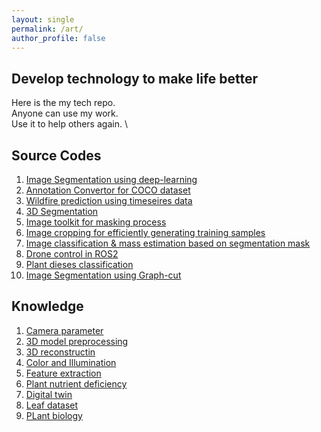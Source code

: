 ```yaml
---
layout: single
permalink: /art/
author_profile: false
---
```


## Develop technology to make life better
Here is the my tech repo. \
Anyone can use my work. \
Use it to help others again. \

## Source Codes

1. [Image Segmentation using deep-learning](https://github.com/HexaFarms/MMsegmentation)
2. [Annotation Convertor for COCO dataset](https://github.com/ccomkhj/COCO2MASK-Converter)
3. [Wildfire prediction using timeseires data](https://github.com/ccomkhj/Spot-Challenge-Wildfires)
4. [3D Segmentation](https://github.com/ccomkhj/3D_Generation)
5. [Image toolkit for masking process](https://github.com/ccomkhj/palette)
6. [Image cropping for efficiently generating training samples](https://github.com/ccomkhj/crop_generator)
7. [Image classification & mass estimation based on segmentation mask](https://github.com/ccomkhj/classify_seg_mask)
8. [Drone control in ROS2](https://github.com/ccomkhj/tello_ros_drone)
9. [Plant dieses classification](https://github.com/HexaFarms/MMClassification)
10. [Image Segmentation using Graph-cut](https://github.com/HexaFarms/GraphCut)

## Knowledge

1. [Camera parameter](https://zesty-diagnostic-d99.notion.site/Camera-parameters-3d92a1adcfed4db5ac78ce2c3920dbbc)
2. [3D model preprocessing](https://zesty-diagnostic-d99.notion.site/3D-Model-Pre-Processing-67790834abaf4eabaf968a4ecfa62d7e)
3. [3D reconstructin](https://zesty-diagnostic-d99.notion.site/Method-of-3D-surface-reconstruction-SfM-33f7b026881b4492886607881cf4ebff)
4. [Color and Illumination](https://zesty-diagnostic-d99.notion.site/Colour-and-illumination-19881d5dc00a435aa7309b6387239685)
5. [Feature extraction](https://zesty-diagnostic-d99.notion.site/Feature-Extraction-in-Image-12a0518e242d43048087237ad4e3b564)
6. [Plant nutrient deficiency](https://zesty-diagnostic-d99.notion.site/Plant-Nutrition-Deficiency-6210108fcc1447ff88972e0cb198ebd9)
7. [Digital twin](https://zesty-diagnostic-d99.notion.site/Digital-Twin-99886d207a354a56b30f18255cc7fa97)
8. [Leaf dataset](https://zesty-diagnostic-d99.notion.site/Leaf-Dataset-ae1be0ffaae0405aae4c72002b198f00)
9. [PLant biology](https://zesty-diagnostic-d99.notion.site/Plant-Biology-9e152090427b49aa873526572010da81)